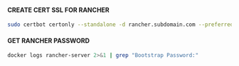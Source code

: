 #### CREATE CERT SSL FOR RANCHER
````bash
sudo certbot certonly --standalone -d rancher.subdomain.com --preferred-challenges http --agree-tos -m email@email.com --keep-until-expiring
````

#### GET RANCHER PASSWORD
````bash
docker logs rancher-server 2>&1 | grep "Bootstrap Password:"
````